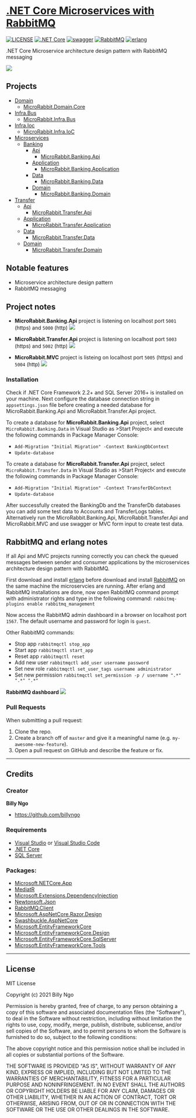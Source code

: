 # [.NET Core Microservices with RabbitMQ](https://github.com/BillyNgo/MicroRabbit)

[![LICENSE](https://img.shields.io/badge/license-MIT-lightgrey.svg)](https://raw.githubusercontent.com/dpedwards/dotnet-core-blockchain-advanced/master/LICENSE)
[![.NET Core](https://img.shields.io/badge/dotnet%20core-%3E%3D%202.2-blue.svg)](https://dotnet.microsoft.com/download)
[![swagger](https://img.shields.io/badge/swagger-lightgreen.svg)](https://rubygems.org/gems/minimal-mistakes-jekyll)
[![RabbitMQ](https://img.shields.io/badge/RabbitMQ-orange.svg)](https://www.rabbitmq.com/download.html)
[![erlang](https://img.shields.io/badge/erlang-purple.svg)](https://www.erlang.org/downloads)

.NET Core Microservice architecture design pattern with RabbitMQ messaging

![](MicroRabbit/images/.NET_Core_Microservices_(RabbitMQ_EventBus).png)

## Projects

 * [Domain](https://github.com/BillyNgo/MicroRabbit/tree/master/MicroRabbit/Domain)
   * [MicroRabbit.Domain.Core](https://github.com/BillyNgo/MicroRabbit/tree/master/MicroRabbit/Domain/MicroRabbit.Domain.Core)
 * [Infra.Bus](https://github.com/BillyNgo/MicroRabbit/tree/master/MicroRabbit/Infra.Bus)
   * [MicroRabbit.Infra.Bus](https://github.com/BillyNgo/MicroRabbit/tree/master/MicroRabbit/Infra.Bus/MicroRabbit.Infra.Bus)
 * [Infra.Ioc](https://github.com/BillyNgo/MicroRabbit/tree/master/MicroRabbit/Infra.Ioc)
   * [MicroRabbit.Infra.IoC](https://github.com/BillyNgo/MicroRabbit/tree/master/MicroRabbit/MicroRabbit.Infra.IoC)
 * [Microservices](https://github.com/BillyNgo/MicroRabbit/tree/master/MicroRabbit/MicroServices)
   * [Banking](https://github.com/BillyNgo/MicroRabbit/tree/master/MicroRabbit/MicroServices/Banking)
     * [Api](https://github.com/BillyNgo/MicroRabbit/tree/master/MicroRabbit/MicroServices/Banking/Api)
       * [MicroRabbit.Banking.Api](https://github.com/BillyNgo/MicroRabbit/tree/master/MicroRabbit/MicroServices/Banking/Api/MicroRabbit.Banking.Api)
     * [Application](https://github.com/BillyNgo/MicroRabbit/tree/master/MicroRabbit/MicroServices/Banking/Application)
       * [MicroRabbit.Banking.Application](https://github.com/BillyNgo/MicroRabbit/tree/master/MicroRabbit/Microservices/Banking/Application/MicroRabbit.Banking.Application)
     * [Data](https://github.com/BillyNgo/MicroRabbit/tree/master/MicroRabbit/MicroServices/Banking/Data)
       * [MicroRabbit.Banking.Data](https://github.com/BillyNgo/MicroRabbit/tree/master/MicroRabbit/MicroServices/Banking/Data/MicroRabbit.Banking.Data)
     * [Domain](https://github.com/BillyNgo/MicroRabbit/tree/master/MicroRabbit/MicroServices/Banking/Domain)
       * [MicroRabbit.Banking.Domain](https://github.com/BillyNgo/MicroRabbit/tree/master/MicroRabbit/MicroServices/Banking/Domain/MicroRabbit.Banking.Domain)
  * [Transfer](https://github.com/BillyNgo/MicroRabbit/tree/master/MicroRabbit/MicroServices/Transfer)
     * [Api](https://github.com/BillyNgo/MicroRabbit/tree/master/MicroRabbit/MicroServices/Transfer/Api)
       * [MicroRabbit.Transfer.Api](https://github.com/BillyNgo/MicroRabbit/tree/master/MicroRabbit/MicroServices/Transfer/Api/MicroRabbit.Transfer.Api)
     * [Application](https://github.com/BillyNgo/MicroRabbit/tree/master/MicroRabbit/MicroServices/Transfer/Application)
       * [MicroRabbit.Transfer.Application](https://github.com/BillyNgo/MicroRabbit/tree/master/MicroRabbit/MicroServices/Transfer/Application/MicroRabbit.Transfer.Application)
     * [Data](https://github.com/BillyNgo/MicroRabbit/tree/master/MicroRabbit/MicroServices/Transfer/Data)
       * [MicroRabbit.Transfer.Data](https://github.com/BillyNgo/MicroRabbit/tree/master/MicroRabbit/MicroServices/Transfer/Data/MicroRabbit.Transfer.Data)
     * [Domain](https://github.com/BillyNgo/MicroRabbit/tree/master/MicroRabbit/MicroServices/Transfer/Domain)
       * [MicroRabbit.Transfer.Domain](https://github.com/BillyNgo/MicroRabbit/tree/master/MicroRabbit/MicroServices/Transfer/Domain/MicroRabbit.Transfer.Domain)


## Notable features

- Microservice architecture design pattern
- RabbitMQ messaging

## Project notes

- **MicroRabbit.Banking.Api** project is listening on localhost port `5001` (https) and `5000` (http)
![](MicroRabbit/images/Banking_Microservice_Swagger_UI.png)

- **MicroRabbit.Transfer.Api** project is listening on localhost port `5003` (https) and `5002` (http)
![](MicroRabbit/images/Transfer_Microservice_Swagger_UI.png)

- **MicroRabbit.MVC** project is listeing on localhost port `5005` (https) and `5004` (http)
![](MicroRabbit/images/Banking_Microservice_MVC.png)

### Installation

Check if .NET Core Framework 2.2+ and SQL Server 2016+ is installed on your machine. Next configure the database connection string in `appsettings.json` file before creating a needed database for MicroRabbit.Banking.Api and MicroRabbit.Transfer.Api project. 

To create a database for **MicroRabbit.Banking.Api** project, select `MicroRabbit.Banking.Data` in Visual Studio as >Start Project< and execute the following commands in Package Manager Console:
- `Add-Migration "Initial Migration" -Context BankingDbContext`
- `Update-database`

To create a database for **MicroRabbit.Transfer.Api** project, select `MicroRabbit.Transfer.Data` in Visual Studio as >Start Project< and execute the following commands in Package Manager Console:
- `Add-Migration "Initial Migration" -Context TransferDbContext`
- `Update-database`

After successfully created the BankingDb and the TransferDb databases you can add some test data to Accounts and TransferLogs tables. Alternatively run the MicroRabbit.Banking.Api, MicroRabbit.Transfer.Api and MicroRabbit.MVC and use swagger or MVC form input to create test data. 

## RabbitMQ and erlang notes

If all Api and MVC projects running correctly you can check the queued messages between sender and consumer applications by the microservices architecture design pattern with RabbitMQ.

First download and install [erlang](https://www.erlang.org/downloads) before download and install [RabbitMQ](https://www.rabbitmq.com/download.html) on the same machine the microservcies are running. After erlang and RabbitMQ installations are done, now open RabbitMQ command prompt with administrator rights and type in the following command:
`rabbitmq-plugins enable rabbitmq_management`

Now access the RabbitMQ admin dashboard in a browser on localhost port `1567`. The default username and password for login is `guest`.

Other RabbitMQ commands:
- Stop app `rabbitmqctl stop_app` 
- Start app `rabbitmqctl start_app`
- Reset app  `rabbitmqctl reset`
- Add new user `rabbitmqctl add_user username password`
- Set new role `rabbitmqctl set_user_tags username administrator`
- Set new permission `rabbitmqctl set_permission -p / username ".*" ".*" ".*"`

**RabbitMQ dashboard**
![](MicroRabbit/images/Overview_RabbitMQ%20Management.png)

### Pull Requests

When submitting a pull request:

1. Clone the repo.
2. Create a branch off of `master` and give it a meaningful name (e.g. `my-awesome-new-feature`).
3. Open a pull request on GitHub and describe the feature or fix.

---

## Credits

### Creator

**Billy Ngo**

- <https://github.com/billyngo>

### Requirements

- [Visual Studio](https://visualstudio.microsoft.com/de/vs/) or [Visual Studio Code](https://code.visualstudio.com/)
- [.NET Core](https://dotnet.microsoft.com/download)
- [SQL Server](https://www.microsoft.com/de-de/sql-server/sql-server-downloads)

### Packages:

- [Microsoft.NETCore.App](https://dotnet.microsoft.com/)
- [MediatR](https://github.com/jbogard/MediatR)
- [Microsoft.Extensions.DependencyInjection](https://dotnet.microsoft.com/apps/aspnet)
- [Newtonsoft.Json](https://www.newtonsoft.com/json)
- [RabbitMQ.Client](https://www.rabbitmq.com/dotnet.html)
- [Microsoft.AspNetCore.Razor.Design](https://dotnet.microsoft.com/apps/aspnet)
- [Swashbuckle.AspNetCore](https://github.com/domaindrivendev/Swashbuckle.AspNetCore)
- [Microsoft.EntityFrameworkCore](https://docs.microsoft.com/de-de/ef/core/)
- [Microsoft.EntityFrameworkCore.Design](https://docs.microsoft.com/de-de/ef/core/)
- [Microsoft.EntityFrameworkCore.SqlServer](https://docs.microsoft.com/de-de/ef/core/)
- [Microsoft.EntityFrameworkCore.Tools](https://docs.microsoft.com/de-de/ef/core/)

---

## License

MIT License

Copyright (c) 2021 Billy Ngo

Permission is hereby granted, free of charge, to any person obtaining a copy
of this software and associated documentation files (the "Software"), to deal
in the Software without restriction, including without limitation the rights
to use, copy, modify, merge, publish, distribute, sublicense, and/or sell
copies of the Software, and to permit persons to whom the Software is
furnished to do so, subject to the following conditions:

The above copyright notice and this permission notice shall be included in all
copies or substantial portions of the Software.

THE SOFTWARE IS PROVIDED "AS IS", WITHOUT WARRANTY OF ANY KIND, EXPRESS OR
IMPLIED, INCLUDING BUT NOT LIMITED TO THE WARRANTIES OF MERCHANTABILITY,
FITNESS FOR A PARTICULAR PURPOSE AND NONINFRINGEMENT. IN NO EVENT SHALL THE
AUTHORS OR COPYRIGHT HOLDERS BE LIABLE FOR ANY CLAIM, DAMAGES OR OTHER
LIABILITY, WHETHER IN AN ACTION OF CONTRACT, TORT OR OTHERWISE, ARISING FROM,
OUT OF OR IN CONNECTION WITH THE SOFTWARE OR THE USE OR OTHER DEALINGS IN THE
SOFTWARE.


